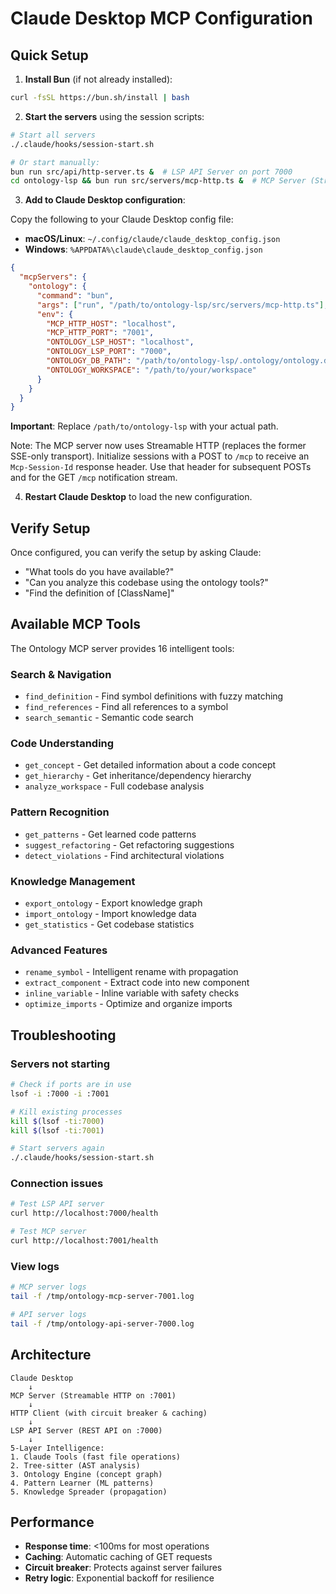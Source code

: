 # Claude Desktop MCP Configuration

## Quick Setup

1. **Install Bun** (if not already installed):
```bash
curl -fsSL https://bun.sh/install | bash
```

2. **Start the servers** using the session scripts:
```bash
# Start all servers
./.claude/hooks/session-start.sh

# Or start manually:
bun run src/api/http-server.ts &  # LSP API Server on port 7000
cd ontology-lsp && bun run src/servers/mcp-http.ts &  # MCP Server (Streamable HTTP) on port 7001
```

3. **Add to Claude Desktop configuration**:

Copy the following to your Claude Desktop config file:
- **macOS/Linux**: `~/.config/claude/claude_desktop_config.json`
- **Windows**: `%APPDATA%\claude\claude_desktop_config.json`

```json
{
  "mcpServers": {
    "ontology": {
      "command": "bun",
      "args": ["run", "/path/to/ontology-lsp/src/servers/mcp-http.ts"],
      "env": {
        "MCP_HTTP_HOST": "localhost",
        "MCP_HTTP_PORT": "7001",
        "ONTOLOGY_LSP_HOST": "localhost",
        "ONTOLOGY_LSP_PORT": "7000",
        "ONTOLOGY_DB_PATH": "/path/to/ontology-lsp/.ontology/ontology.db",
        "ONTOLOGY_WORKSPACE": "/path/to/your/workspace"
      }
    }
  }
}
```

**Important**: Replace `/path/to/ontology-lsp` with your actual path.

Note: The MCP server now uses Streamable HTTP (replaces the former SSE-only transport). Initialize sessions with a POST to `/mcp` to receive an `Mcp-Session-Id` response header. Use that header for subsequent POSTs and for the GET `/mcp` notification stream.

4. **Restart Claude Desktop** to load the new configuration.

## Verify Setup

Once configured, you can verify the setup by asking Claude:
- "What tools do you have available?"
- "Can you analyze this codebase using the ontology tools?"
- "Find the definition of [ClassName]"

## Available MCP Tools

The Ontology MCP server provides 16 intelligent tools:

### Search & Navigation
- `find_definition` - Find symbol definitions with fuzzy matching
- `find_references` - Find all references to a symbol
- `search_semantic` - Semantic code search

### Code Understanding
- `get_concept` - Get detailed information about a code concept
- `get_hierarchy` - Get inheritance/dependency hierarchy
- `analyze_workspace` - Full codebase analysis

### Pattern Recognition
- `get_patterns` - Get learned code patterns
- `suggest_refactoring` - Get refactoring suggestions
- `detect_violations` - Find architectural violations

### Knowledge Management
- `export_ontology` - Export knowledge graph
- `import_ontology` - Import knowledge data
- `get_statistics` - Get codebase statistics

### Advanced Features
- `rename_symbol` - Intelligent rename with propagation
- `extract_component` - Extract code into new component
- `inline_variable` - Inline variable with safety checks
- `optimize_imports` - Optimize and organize imports

## Troubleshooting

### Servers not starting
```bash
# Check if ports are in use
lsof -i :7000 -i :7001

# Kill existing processes
kill $(lsof -ti:7000)
kill $(lsof -ti:7001)

# Start servers again
./.claude/hooks/session-start.sh
```

### Connection issues
```bash
# Test LSP API server
curl http://localhost:7000/health

# Test MCP server
curl http://localhost:7001/health
```

### View logs
```bash
# MCP server logs
tail -f /tmp/ontology-mcp-server-7001.log

# API server logs
tail -f /tmp/ontology-api-server-7000.log
```

## Architecture

```
Claude Desktop
    ↓
MCP Server (Streamable HTTP on :7001)
    ↓
HTTP Client (with circuit breaker & caching)
    ↓
LSP API Server (REST API on :7000)
    ↓
5-Layer Intelligence:
1. Claude Tools (fast file operations)
2. Tree-sitter (AST analysis)
3. Ontology Engine (concept graph)
4. Pattern Learner (ML patterns)
5. Knowledge Spreader (propagation)
```

## Performance

- **Response time**: <100ms for most operations
- **Caching**: Automatic caching of GET requests
- **Circuit breaker**: Protects against server failures
- **Retry logic**: Exponential backoff for resilience
